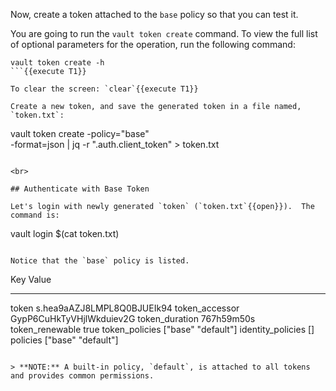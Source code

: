 Now, create a token attached to the `base` policy so that you can test it.

You are going to run the `vault token create` command.  To view the full list of optional parameters for the operation, run the following command:

```
vault token create -h
```{{execute T1}}

To clear the screen: `clear`{{execute T1}}

Create a new token, and save the generated token in a file named, `token.txt`:

```
vault token create -policy="base" \
    -format=json | jq -r ".auth.client_token" > token.txt
```{{execute T1}}

<br>

## Authenticate with Base Token

Let's login with newly generated `token` (`token.txt`{{open}}).  The command is:

```
vault login $(cat token.txt)
```{{execute T1}}

Notice that the `base` policy is listed.

```
Key                  Value
---                  -----
token                s.hea9aAZJ8LMPL8Q0BJUEIk94
token_accessor       GypP6CuHkTyVHjlWkduiev2G
token_duration       767h59m50s
token_renewable      true
token_policies       ["base" "default"]
identity_policies    []
policies             ["base" "default"]
```

> **NOTE:** A built-in policy, `default`, is attached to all tokens and provides common permissions.
